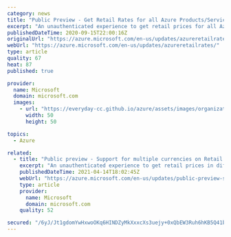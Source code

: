 ```yaml
---
category: news
title: "Public Preview - Get Retail Rates for all Azure Products/Services"
excerpt: "An unauthenticated experience to get retail prices for all Azure Products/Services (including Reserved Instances)."
publishedDateTime: 2020-09-15T22:00:16Z
originalUrl: "https://azure.microsoft.com/en-us/updates/azureretailrates/"
webUrl: "https://azure.microsoft.com/en-us/updates/azureretailrates/"
type: article
quality: 67
heat: 87
published: true

provider:
  name: Microsoft
  domain: microsoft.com
  images:
    - url: "https://everyday-cc.github.io/azure/assets/images/organizations/microsoft.com-50x50.jpg"
      width: 50
      height: 50

topics:
  - Azure

related:
  - title: "Public preview - Support for multiple currencies on Retail Rates API for all Azure products/services"
    excerpt: "An unauthenticated experience to get retail prices in different currencies for all Azure products/services (including Reserved Instances)."
    publishedDateTime: 2021-04-14T18:02:45Z
    webUrl: "https://azure.microsoft.com/en-us/updates/public-preview-support-for-multiple-currencies-on-retail-rates-api-for-all-azure-productsservices/"
    type: article
    provider:
      name: Microsoft
      domain: microsoft.com
    quality: 52

secured: "/6yJ/Jt1gdomYwHxwoOKq6HINDZyMkXxxcXs3uejy+0xQbEW3Ruh6hKB5Q41bFaCbzV135FmgNKjI/5R7qqRTeK40Oz2TifEYN2XVeJsOaT71NKOVeafd/HKqDxq+8AjdZcS1LgKlghI3DXzuqN9iC7lSzzakAH/ZP0dnbtJRyKKKSHF8XnhmOHnhGAYnQaxTgRJlIQHyWwBrmvbXe60Y/R/tTtu4ZoEZpI1h0T/LkNqZodmEl9B6i0SLuL86+SHj0KPAhWv9cadtX3ZmNpUj3APyxmDbaeqUZ1UaBPlzbl7oqHhpAsgWIzWQA4P7qVUmTcKkBAcrYlsCJyhB5vAw1Ok7cH9wNkYnh8Vw+JvQwI=;AGsk6pcjfdisEqPVuHmUSw=="
---
```


